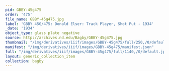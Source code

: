 ```yaml
---
pid: GBBY-45g475
order: '475'
file_name: GBBY-45g475.jpg
label: 'GBBY 45G/475: Donald Elser: Track Player, Shot Put - 1934'
_date: '1934'
object_type: glass plate negative
source: http://archives.nd.edu/Bagby/GBBY-45g475.jpg
thumbnail: "/img/derivatives/iiif/images/GBBY-45g475/full/250,/0/default.jpg"
manifest: "/img/derivatives/iiif/images/GBBY-45g475/manifest.json"
full: "/img/derivatives/iiif/images/GBBY-45g475/full/1140,/0/default.jpg"
layout: generic_collection_item
collection: bagby
---
```


